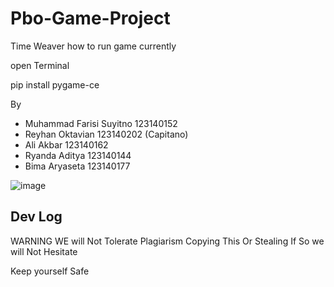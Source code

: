 # Pbo-Game-Project
Time Weaver
how to run game currently

open Terminal 

pip install pygame-ce



By 
-  Muhammad Farisi Suyitno 123140152
-  Reyhan Oktavian 123140202 (Capitano)
-  Ali Akbar 123140162
-  Ryanda Aditya 123140144
-  Bima Aryaseta 123140177

![image](https://github.com/user-attachments/assets/a12d36b2-8022-4400-b339-3bb8e90e4840)

Dev Log
-

WARNING
WE will Not Tolerate Plagiarism Copying This Or Stealing
If So we will Not Hesitate

Keep yourself Safe
